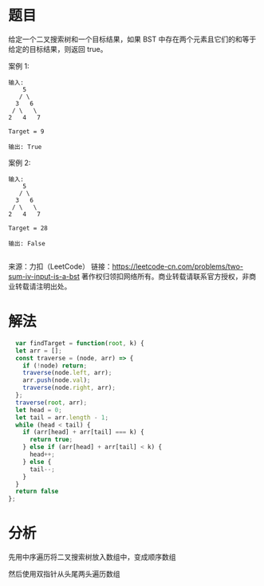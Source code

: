 
# 题目

给定一个二叉搜索树和一个目标结果，如果 BST 中存在两个元素且它们的和等于给定的目标结果，则返回 true。

案例 1:

```
输入: 
    5
   / \
  3   6
 / \   \
2   4   7

Target = 9

输出: True
```



案例 2:

```
输入: 
    5
   / \
  3   6
 / \   \
2   4   7

Target = 28

输出: False


```

来源：力扣（LeetCode）
链接：https://leetcode-cn.com/problems/two-sum-iv-input-is-a-bst
著作权归领扣网络所有。商业转载请联系官方授权，非商业转载请注明出处。

# 解法

```javascript
  var findTarget = function(root, k) {
  let arr = [];
  const traverse = (node, arr) => {
    if (!node) return;
    traverse(node.left, arr);
    arr.push(node.val);
    traverse(node.right, arr);
  };
  traverse(root, arr);
  let head = 0;
  let tail = arr.length - 1;
  while (head < tail) {
    if (arr[head] + arr[tail] === k) {
      return true;
    } else if (arr[head] + arr[tail] < k) {
      head++;
    } else {
      tail--;
    }
  }
  return false
};

```

# 分析

先用中序遍历将二叉搜索树放入数组中，变成顺序数组

然后使用双指针从头尾两头遍历数组